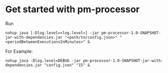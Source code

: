 # Get started with pm-processor

Run

`nohup java [-Dlog.level=<log.level>] -jar pm-processor-1.0-SNAPSHOT-jar-with-dependencies.jar "<path/to/config.json>" "<periodBetweenExecutionsInMinutes>" &
`

For Example:

`nohup java -Dlog.level=DEBUG -jar pm-processor-1.0-SNAPSHOT-jar-with-dependencies.jar "config.json" "15" &
`